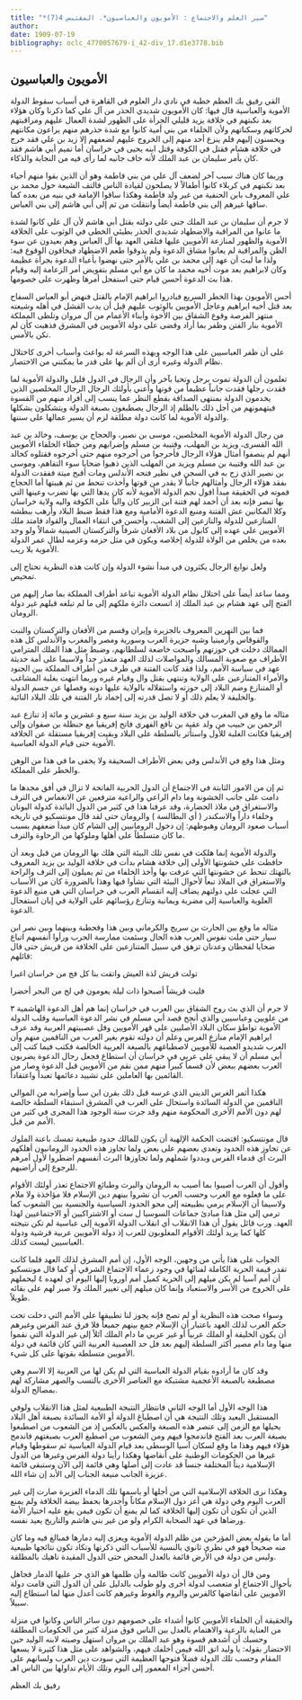 ```yaml
---
title: "*سير العلم والاجتماع : الأمويون والعباسيون*. المقتبس 4(7)"
author: 
date: 1909-07-19
bibliography: oclc_4770057679-i_42-div_17.d1e3778.bib
---
```




##  الأمويون والعباسيون 


 القي  رفيق  بك  العظم  خطبة في  نادي دار العلوم  في  القاهرة  في أسباب سقوط الدولة الأموية   والعباسية قال فيها: كان الأمويون شديدي الحذر من آل علي كما   ذكرنا وكان هؤلاء بعد نكبتهم في خلافة يزيد قليلي الجرأة على الظهور لشدة العمال عليهم ومراقبتهم لحركاتهم وسكناتهم ولأن الخلفاء من بني أمية كانوا مع شدة حذرهم منهم يراعون مكانتهم ويحسنون إليهم فلم ينزع  أحد  منهم إلى الخروج عليهم لضعفهم إلا زيد بن علي فقد خرج في خلافة هشام فقتل في الكوفة وقتل ابنه يحيى في خراسان أما تميم أبي هاشم فقد كان بأمر سليمان بن عبد الملك لأنه خاف جانبه لما رأى فيه من النجابة والذكاء. 

 وربما كان هناك سبب آخر لضعف آل علي من بني فاطمة وهو أن الذين بقوا منهم أحياء بعد نكبتهم في كربلاء كانوا أطفالاً لا يصلحون لقيادة الناس فالتف الشيعة حول محمد بن علي المعروف بابن الحنفية من غير ولد فاطمة وهكذا ساقوا الإمامة في بنيه من بعده كما ساقها غيرهم إلى بني فاطمة أيضاً وانتقلت من ثم إلى أبي هاشم إلى بني العباس. 

 لا جرم أن سليمان بن عبد الملك جنى على دولته بقتل أبي هاشم لأن آل علي كانوا لشدة ما عانوا من المراقبة والاضطهاد شديدي الحذر بطيئي الخطى في الوثوب على الخلافة الأموية والظهور لمنازعة الأمويين عليها فتلقى العهد بها آل العباس وهم بعيدون عن سوء الظن والمراقبة لم يعانوا مشاق الدعوة ولم يذوقوا طعم الاضطهاد فيخافون الوقوع فيه: ولذا ما لبث أن عهد إلى محمد بن علي بالأمر حتى نهضوا بأعباء الدعوة بجرأة عظيمة وكان لابراهيم بعد موت أخيه محمد ما كان مع أبي مسلم بتفويض أمر الزعامة إليه وقيام هذا بث الدعوة أحسن قيام حتى استفحل أمرها وظهرت على خصومها. 

 أحس الأمويون بهذا الخطر السريع فبادروا ابراهيم الإمام بالقتل فنهض أبو العباس السفاح بعد قتل أخيه ابراهيم وعاجل الأمويين بالوثوب عليهم قبل أن يدب الفشل في أهله وشيعته منتهز الفرصة وقوع الشقاق بين الأخوة وأبناء الأعمام من آل مروان وتلظى المملكة الأموية بنار الفتن وظفر بما أراد وقضى على دولة الأمويين في المشرق فذهبت كأن لم تكن بالأمس. 

 على أن ظفر العباسيين على هذا الوجه وبهذه السرعة له بواعث وأسباب أخرى كاختلال نظام الدولة وغيره أرى أن ألم بها على قدر ما يمكنني من الاختصار. 

 تعلمون أن الدولة تموت برجل وتحيا بآخر وأن الرجال في الدول قليل والدولة   الأموية لما   فقدت رجلها فقدت جانباً عظيماً من قوتها وأعني بأولئك الرجال الرجال المخلصين الذين يخدمون الدولة بمنتهى الصداقة بقطع النظر عما ينسب إلى أفراد منهم من القسوة فيتهمونهم من أجل ذلك بالظلم إذ الرجال يصطبغون بصبغة الدولة ويتشكلون بشكلها والدولة الأموية لما كانت دولة مطلقة لزم أن يسير عمالها على سننها. 

 من رجال الدولة الأموية المخلصين، موسى بن نصير، والحجاج بن يوسف، وخالد بن عبد الله القسرى، ويزيد بن المهلب، وقتيبة بن مسلم وإضرابهم ومن خطاء الخلفاء الأمويين أنهم لم ينصفوا أمثال هؤلاء الرجال فأحرجوا من أحرجوه منهم حتى أخرجوه فقتلوه كخالد بن عبد الله وقتيبة بن مسلم ويزيد من المهلب الذين ذهبوا ضحايا سوء التفاهم، وموسى بن نصير الذي زج به في السجن في نظير فتحه الأندلس ومات أقبح ميتة ففقدت الدولة بفقد هؤلاء الرجال وأمثالهم جانباً لا يقدر من قوتها وأخذت تنحط من ثم هيبتها أما الحجاج فموته في الحقيقة مبدأ افول نجم الدولة الأموية لأنه كان يدها التي بها تضرب وعينها التي بها تبصر فإنه بعد أن أخمد لهم فتنة ابن الزبير كان والياً على الكوفة واليه ولاية خراسان وكلا المكانين عش الفتنة ومنبع الدعوة الأمامية ومع هذا فقط ضبط البلاد وأرهب ببطشه المنازعين للدولة والنازعين إلى الشغب، وأحسن في انتقاء العمال والقواد فامتد ملك الأمويين على عهده إلى كابول من بلاد الأفغان شرقاً والتركستان الصينية شمالاً ولو وجد بعده من يخلص من الولاة للدولة إخلاصه ويكون في مثل حزمه وعزمه لطال عمر الدولة الأموية بلا ريب. 

 ولعل نوابغ الرجال يكثرون في مبدأ نشوء الدولة وإن كانت هذه النظرية تحتاج إلى تمحيص. 

 ومما ساعد أيضاً على اختلال نظام الدولة الأموية تباعد أطراف المملكة بما صار إليهم من الفتح إلى عهد هشام بن عبد الملك إذ اتسعت دائرة ملكهم إلى ما لم تبلغه قبلهم غير دولة الرومان. 

 فما بين النهرين المعروف بالجزيرة وإيران وقسم من الأفغان والتركستان والتبت والقوقاس وأرمينيا وشبه جزيرة العرب وسورية ومصر والمغرب والأندلس كل هذه الممالك دخلت في حوزتهم وأصبحت خاضعة لسلطانهم، وضبط مثل هذا الملك المترامي الأطراف مع   صعوبة المسالك والمواصلات لذلك العهد متعذر جداً ولاسيما على أمة حديثة عهد في سياسة الأمم، ولذا فقد كانت الفتنة في طرف من أطراف   المملكة بين الجنود والأمراء المتنازعين على الولاية وتنتهي بقتل وال وقيام غيره وربما انتهت بغلبة المشاغب أو المتنازع وضم البلاد إلى حوزته واستقلاله بالولاية عليها دونه وفصلها عن جسم الدولة والخليفة لا يعلم ذلك أو لا تصل قدرته إلى إخماد نار الفتنة في تلك البلاد النائية. 

 مثاله ما وقع في المغرب في خلافة الوليد بن يزيد سنة  سبع  و  عشرين  و  مائة  إذ تنازع عبد الرحمن بن حبيب من ولد عقبة بن نافع الفهري فاتح إفريقيا مع حنظلة بن صفوان وإلى إفريقيا فكانت الغلبة للأول واستأثر بالسلطة على البلاد وبقيت إفريقيا مستقلة عن الخلافة الأموية حتى قيام الدولة العباسية. 

 ومثل هذا وقع في الأندلس وفي بعض الأطراف السحيقة ولا يخفى ما في هذا من الوهن والخطر على المملكة. 

 ثم إن من الامور الثابتة في الاجتماع أن الدول الحربية الفاتحة لا تزال في أفق مجدها ما دامت على جانب الخشونة وما دام الراعي والراعية مترفعين عن الانغماس في الترف والاستغراق في ملاذ الحضارة، وقد عرفنا هذا في كثير من الدول البائدة كدولة اليونان وخلفاء داراً والاسكندر ( أي البطالسة ) والرومان حتى لقد قال مونتسكيو في تاريخه أسباب صعود الرومان وهبوطهم: إن دخول الرومانيين إلى الشام كان مبدأ ضعفهم بسبب ما كان متسلطاً على أهلها وملوكها من الرخاوة والترف. 

 والدولة الأموية إنما هلكت في نفس تلك البيئة التي هلك بها الرومان من قبل وبعد أن حافظت على خشونتها الأولى إلى خلافة هشام بدأت في خلافة الوليد بن يزيد المعروف بالتهتك تنحط عن خشونتها التي عرفت بها وأخذ الخلفاء من ثم يميلون إلى الترف والراحة والاستغراق في الملاذ تبعاً لأحوال البيئة التي نشأوا فيها وهذا بالضرورة كان من الأسباب التي عجلت على دولتهم يضاف إليه انقسام العرب في خراسان التي هي منبع الدعوة العلوية والعباسية إلى مضرية ويمانية وتنازع رؤسائهم على الولاية في إبان استفحال الدعوة. 

 مثاله ما وقع بين الحارث بن سريج والكرماني وبين هذا وقحطبة وبينهما وبين نصر ابن   سيار حتى ملت نفوس العرب هذه الحال وسئمت ممارسة الحرب ورأوا أنفسهم اتباع ضحايا لقحطان وعدنان تزهق في سبيل المتنازعين على الخلافة من قريش حتى قال قائلهم: 

 تولت قريش لذة العيش واتقت   بنا كل فج من خراسان اغبرا  
 
 فليت قريشاً أصبحوا ذات ليلة   يعومون في لج من البحر أحضرا  

 لا جرم أن الذي بث روح الشقاق بين العرب في خراسان إنما هم أهل الدعوة الهاشمية  ٣  من علويين وعباسيين والذي أنجح قصد أبي مسلم في نشر الدعوة العباسية وقلب الدولة الأموية تواطؤ سكان البلاد الأصليين على قهر الأمويين وفل عصبيتهم العربية وقد عرف ابراهيم الإمام منازع الفرس وعلم أن دولته تقوم بغير العرب من الناقمين منهم وأن العرب شديدو العصبة للأمويين لاصطباغهم بالصبغة العربية الخالصة فكتب فيما كتب إلى أبي مسلم أن لا يبقي على عربي في خراسان أن استطاع فجعل رجال الدعوة يضربون العرب بعضهم ببعض لأن قسماً كبيراً منهم ممن نقم من الأمويين قبل الدعوة وصار من القائمين بها العاملين على تشييد دعائمها تعبداً واعتقاداً. 

 هكذا أثمر الغرس الديني الذي غرسه قبل ذلك بقرن ابن سبأ وإضرابه من الموالي الناقمين من الدولة السائدة واستحال على العرب في المشرق استبقاء السلطة خالصة لهم دون الأمم الأخرى المحكومة منهم وقد جرت سنة الوجود هذا المجرى في كثير من الأمم من قبل. 

 قال مونتسكيو: اقتضت الحكمة الإلهية أن يكون للمالك حدود طبيعية تمسك باعنة الملوك عن تجاوز هذه الحدود وتعدي بعضهم على بعض ولما تجاوز هذه الحدود الرومانيون أهلكهم البرث أي قدماء الفرس وبددوا شملهم ولما تجاوزها البرث أنفسهم اضطروا لأول أمرهم للرجوع إلى أراضيهم. 

 وأقول أن العرب أصيبوا بما أصيب به الرومان والبرث وطبائع الاجتماع تعذر أولئك الأقوام على ما فعلوه مع العرب وحسب العرب أن نشروا بينهم دين الإسلام فلا مؤاخذة ولا ملام ولاسيما أن الإسلام يرمي بطبيعته إلى محو الحدود السياسية والجنسية بين الشعوب كما ترمي إلى مثل هذا مبادئ جماعات السوسيا ل  ست  أو الاشتراكيين أو الاجتماعيين لهذا العهد.   ورب قائل يقول أن هذا الانقلاب أي انقلاب الدولة الأموية إلى عباسية لم تكن نتيجته كلها كما يريد أولئك الأقوام المغلوبون للعرب إذ دولة الأمويين عربية قرشية ودولة العباسيين ليست كذلك. 

 الجواب على هذا يأتي من وجهين، الوجه الأول، إن أمم المشرق لذلك العهد قلما كانت تقدر قيمة الحرية الكاملة لفنائها في وجود زعماء الاجتماع الشرقي أو كما قال   مونتسكيو أن أمم آسيا لم يكن ميلهم إلى الحرية كميل أمم أوروبا إليها اليوم أي لعهده  ٤  ليحملهم على الخروج من الأسر والاستعباد وإنما كان ميلهم إلى تغيير الملك ولا صبر لهم على بقائه طويلاً. 

 وسواء صحت هذه النظرية أو لم تصح فإنه يجوز لنا تطبيقها على الأمم التي دخلت تحت حكم العرب لذلك العهد باعتبار أن الإسلام جمع بينهم جميعاً فلا فرق عند الفرس وغيرهم أن يكون الخليفة أو الملك عربياً أو غير عربي ما دام الملك آئلاً إلى غير الدولة التي نقموا منها وما دام مصير أكثر السلطة إليهم بعد فل حد العصبية العربية التي كان قائمة في دولة الأمويين متسلطة بقوتها على كل شيء. 

 وقد كان ما أرادوه بقيام الدولة العباسية التي لم يكن لها من العربية إلا الاسم وهي مصطبغة بالصبغة الأعجمية مشتبكة مع العناصر الأخرى بالنسب والصهر مشاركة لهم بمصالح الدولة. 

 هذا الوجه الأول أما الوجه الثاني فانتظار النتيجة الطبيعية لمثل هذا الانقلاب ولوفي المستقبل البعيد وتلك النتيجة هي أن اصطباغ الدولة أو الأمة السائدة بصبغة أهل البلاد يحيلها مع الزمن إلى عنصر هذه الصبغة والعكس بالعكس إذ من الشعوب من اصطبغوا بصبغة العرب بعد الفتح فاندمجوا فيهم ومن الشعوب من اصطبغ العرب بصبغتهم فاندمج هؤلاء فيهم وهذا ما وقع لسكان آسيا الوسطى بعد قيام الدولة العباسية ثم سقوطها وقيام غيرها من الحكومات الوطنية على أنقاضها وهكذا رأينا دولة الفرس وغيرها من الدول الإسلامية ديناً المختلفة جنساً قد عادت إلى أصلها وهي قائمة إلى الآن وستبقى قائمة عزيزة الجانب منيعة الجناب إلى الأبد إن شاء الله. 

 وهكذا نرى الخلافة الإسلامية التي من أجلها أو باسمها تلك الدماء الغزيرة صارت إلى غير   العرب اليوم وفي دولة هي أعز دول الإسلام مكاناً وأجدرها بحفظ بيضة الخلافة ولم يمنع الذين أن تكون أن تكون إليها الخلافة كما لم يمنع أن تكون فيمن يقع عليه اختيار الأمة ورضاها في عهد الصحابة الكرام ولو من غير بني هاشم والتاريخ يعيد نفسه. 

 أما ما يقوله بعض المؤرخين من ظلم الدولة الأموية ويعزى إليه دمارها فمبالغ فيه وما كان منه صحيحاً فهو في نظري ثانوي بالنسبة للأسباب التي ذكرتها وتكاد تكون نتائجها طبيعية وليس من دولة في الأرض قائمة بالعدل المحض حتى الدول المقيدة ناهيك بالمطلقة. 

  ومن قال أن دولة الأمويين كانت ظالمة وأن ظلمها هو الذي جر عليها الدمار فجاهل بأحوال الاجتماع أو متعصب لدولة أخرى ولو طولب بالدليل على أن الدول التي قامت دولة الأمويين على أنقاضها كالفرس والروم والغوط وغيرهم كانت أعدل منها لما استطاع إليه سبيلاً. 

 والحقيقة أن الخلفاء الأمويين كانوا أشداء على خصومهم دون سائر الناس وكانوا في منزلة من العناية بالرعية والاهتمام بالعدل بين الناس فوق منزلة كثير من الحكومات المطلقة وحسبك أن أشدهم قسوة وهو عبد الملك بن مروان استهل وصيته لابنه الوليد حين الاحتضار بقوله: يا وليد اتق الله فيمن أخلفك فيهم، والشواهد على مثل هذا كثيرة لا يسعها المقام وحسب تلك الدولة فضلاً فتوحها العظيمة التي سودت دين العرب ولسانهم على أحسن أجزاء المعمور إلى اليوم وتلك الأيام تداولها بين الناس اهـ. 

 رفيق  بك  العظم 
